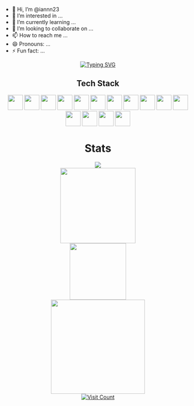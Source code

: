- 👋 Hi, I’m @iannn23
- 👀 I’m interested in ...
- 🌱 I’m currently learning ...
- 💞️ I’m looking to collaborate on ...
- 📫 How to reach me ...
- 😄 Pronouns: ...
- ⚡ Fun fact: ...

<!---
iannn23/iannn23 is a ✨ special ✨ repository because its `README.md` (this file) appears on your GitHub profile.
You can click the Preview link to take a look at your changes.
--->

<div align="center">
    <a href="https://git.io/typing-svg">
      <img src="https://readme-typing-svg.demolab.com?font=Fira+Code&pause=1000&color=007AFF&center=true&vCenter=true&width=435&lines=Welcome+to;Sebastian+Enrico+Nathanael+Github" alt="Typing SVG"/>
    </a>
    <br>
</div>

<h2 align="center">Tech Stack</h2>
<p align="center">
  <img src="https://cdn.jsdelivr.net/gh/devicons/devicon/icons/c/c-original.svg" height="40" />
  <img src="https://cdn.jsdelivr.net/gh/devicons/devicon/icons/cplusplus/cplusplus-original.svg" height="40" />
  <img src="https://cdn.jsdelivr.net/gh/devicons/devicon/icons/java/java-original.svg" height="40" />
  <img src="https://cdn.jsdelivr.net/gh/devicons/devicon/icons/python/python-original.svg" height="40" />
  <img src="https://cdn.jsdelivr.net/gh/devicons/devicon/icons/nextjs/nextjs-original.svg" height="40" />
  <img src="https://cdn.jsdelivr.net/gh/devicons/devicon/icons/javascript/javascript-original.svg" height="40" />
  <img src="https://cdn.jsdelivr.net/gh/devicons/devicon/icons/html5/html5-original.svg" height="40" />
  <img src="https://cdn.jsdelivr.net/gh/devicons/devicon/icons/css3/css3-original.svg" height="40" />
  <img src="https://cdn.jsdelivr.net/gh/devicons/devicon/icons/tailwindcss/tailwindcss-plain.svg" height="40" />
  <img src="https://cdn.jsdelivr.net/gh/devicons/devicon/icons/git/git-original.svg" height="40" />
  <img src="https://cdn.jsdelivr.net/gh/devicons/devicon/icons/github/github-original.svg" height="40" />
  <img src="https://cdn.jsdelivr.net/gh/devicons/devicon/icons/vercel/vercel-original.svg" height="40" />
  <img src="https://cdn.jsdelivr.net/gh/devicons/devicon/icons/haskell/haskell-original.svg" height="40" />
  <img src="https://cdn.jsdelivr.net/gh/devicons/devicon/icons/figma/figma-original.svg" height="40" />
  <img src="https://cdn.jsdelivr.net/gh/devicons/devicon/icons/mysql/mysql-original.svg" height="40" />
</p>

<div align="center">
    <h1>Stats</h1>
    <a href = "https://github.com/iannn23/">
        <img src="https://github-profile-trophy.vercel.app/?username=iannn23&column=-1&theme=onedark&rank=-?" />
        <br>
        <img src="https://github-readme-streak-stats.herokuapp.com/?user=iannn23&theme=synthwave&hide_border=false" height=200/>
        <br>
        <img src="https://github-readme-stats.vercel.app/api?username=iannn23&hide=issues&count_private=true&show_icons=true&theme=synthwave" height=150/>
        <br>
        <img src="https://github-readme-stats.vercel.app/api/top-langs/?username=iannn23&layout=compact&theme=synthwave&langs_count=10" width=250/>
        <br>
        <img src="https://komarev.com/ghpvc/?username=iannn23&color=ff69b4" alt="Visit Count"/>
</div>



